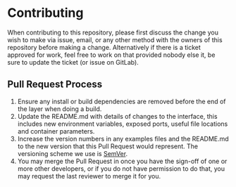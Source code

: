 # Contributing

When contributing to this repository, please first discuss the change you wish to make via issue,
email, or any other method with the owners of this repository before making a change. Alternatively
if there is a ticket approved for work, feel free to work on that provided nobody else it, be sure to
update the ticket (or issue on GitLab).


## Pull Request Process

1. Ensure any install or build dependencies are removed before the end of the layer when doing a 
   build.
2. Update the README.md with details of changes to the interface, this includes new environment 
   variables, exposed ports, useful file locations and container parameters.
3. Increase the version numbers in any examples files and the README.md to the new version that this
   Pull Request would represent. The versioning scheme we use is [SemVer](http://semver.org/).
4. You may merge the Pull Request in once you have the sign-off of one or more other developers, or if you 
   do not have permission to do that, you may request the last reviewer to merge it for you.
